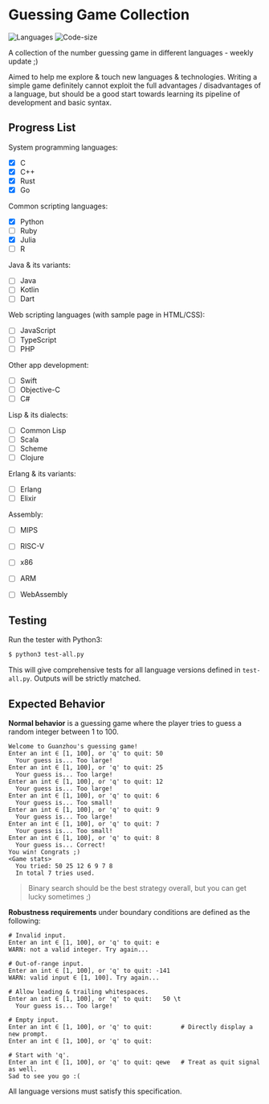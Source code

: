 # Guessing Game Collection

![Languages](https://img.shields.io/github/languages/count/hgz12345ssdlh/guessing-game-collection)
![Code-size](https://img.shields.io/github/languages/code-size/hgz12345ssdlh/guessing-game-collection?color=purple)

A collection of the number guessing game in different languages - weekly update ;)

Aimed to help me explore & touch new languages & technologies. Writing a simple game definitely cannot exploit the full advantages / disadvantages of a language, but should be a good start towards learning its pipeline of development and basic syntax.


## Progress List

System programming languages:

- [x] C
- [x] C++
- [x] Rust
- [x] Go

Common scripting languages:

- [x] Python
- [ ] Ruby
- [x] Julia
- [ ] R

Java & its variants:

- [ ] Java
- [ ] Kotlin
- [ ] Dart

Web scripting languages (with sample page in HTML/CSS):

- [ ] JavaScript
- [ ] TypeScript
- [ ] PHP

Other app development:

- [ ] Swift
- [ ] Objective-C
- [ ] C#

Lisp & its dialects:

- [ ] Common Lisp
- [ ] Scala
- [ ] Scheme
- [ ] Clojure

Erlang & its variants:

- [ ] Erlang
- [ ] Elixir

Assembly:

- [ ] MIPS
- [ ] RISC-V
- [ ] x86
- [ ] ARM
- [ ] WebAssembly


## Testing

Run the tester with Python3:

```bash
$ python3 test-all.py
```

This will give comprehensive tests for all language versions defined in `test-all.py`. Outputs will be strictly matched.


## Expected Behavior

**Normal behavior** is a guessing game where the player tries to guess a random integer between 1 to 100.

```
Welcome to Guanzhou's guessing game!
Enter an int ∈ [1, 100], or 'q' to quit: 50
  Your guess is... Too large!
Enter an int ∈ [1, 100], or 'q' to quit: 25
  Your guess is... Too large!
Enter an int ∈ [1, 100], or 'q' to quit: 12
  Your guess is... Too large!
Enter an int ∈ [1, 100], or 'q' to quit: 6
  Your guess is... Too small!
Enter an int ∈ [1, 100], or 'q' to quit: 9
  Your guess is... Too large!
Enter an int ∈ [1, 100], or 'q' to quit: 7
  Your guess is... Too small!
Enter an int ∈ [1, 100], or 'q' to quit: 8
  Your guess is... Correct!
You win! Congrats ;)
<Game stats>
  You tried: 50 25 12 6 9 7 8
  In total 7 tries used.
```

> Binary search should be the best strategy overall, but you can get lucky sometimes ;)

**Robustness requirements** under boundary conditions are defined as the following:

```
# Invalid input.
Enter an int ∈ [1, 100], or 'q' to quit: e
WARN: not a valid integer. Try again...

# Out-of-range input.
Enter an int ∈ [1, 100], or 'q' to quit: -141
WARN: valid input ∈ [1, 100]. Try again...

# Allow leading & trailing whitespaces.
Enter an int ∈ [1, 100], or 'q' to quit:   50 \t
  Your guess is... Too large!

# Empty input.
Enter an int ∈ [1, 100], or 'q' to quit:        # Directly display a new prompt.
Enter an int ∈ [1, 100], or 'q' to quit:

# Start with 'q'.
Enter an int ∈ [1, 100], or 'q' to quit: qewe   # Treat as quit signal as well.
Sad to see you go :(
```

All language versions must satisfy this specification.
